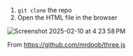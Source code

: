 1. `git clone` the repo
2. Open the HTML file in the browser

![Screenshot 2025-02-10 at 4 23 58 PM](https://github.com/user-attachments/assets/1cf164e7-c188-4b20-9d08-34f3b2cb55c9)

From https://github.com/mrdoob/three.js
